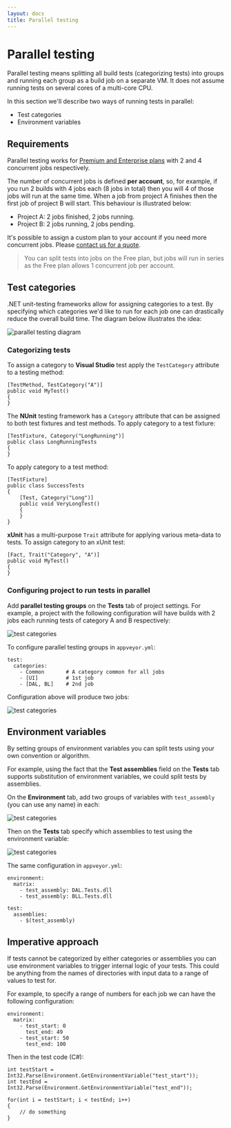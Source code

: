 ```yaml
---
layout: docs
title: Parallel testing
---
```


# Parallel testing

Parallel testing means splitting all build tests (categorizing tests) into groups and running each group as a build job on a separate VM. It does not assume running tests on several cores of a multi-core CPU.

In this section we'll describe two ways of running tests in parallel:

* Test categories
* Environment variables

## Requirements

Parallel testing works for [Premium and Enterprise plans]({{site.url}}/pricing) with 2 and 4 concurrent jobs respectively.

The number of concurrent jobs is defined **per account**, so, for example, if you run 2 builds with 4 jobs each (8 jobs in total) then you will 4 of those jobs will run at the same time. When a job from project A finishes then the first job of project B will start. This behaviour is illustrated below:

* Project A: 2 jobs finished, 2 jobs running.
* Project B: 2 jobs running, 2 jobs pending.

It's possible to assign a custom plan to your account if you need more concurrent jobs. Please [contact us for a quote](mailto:team@appveyor.com).

> You can split tests into jobs on the Free plan, but jobs will run in series as the Free plan allows 1 concurrent job per account.

## Test categories

.NET unit-testing frameworks allow for assigning categories to a test. By specifying which categories we'd like to run for each job one can drastically reduce the overall build time. The diagram below illustrates the idea:

![parallel testing diagram](/site/docs/images/parallel-testing-diagram.png)

### Categorizing tests
To assign a category to **Visual Studio** test apply the `TestCategory` attribute to a testing method:

    [TestMethod, TestCategory("A")]
    public void MyTest()
    {
    }

The **NUnit** testing framework has a `Category` attribute that can be assigned to both test fixtures and test methods. To apply category to a test fixture:

    [TestFixture, Category("LongRunning")]
    public class LongRunningTests
    {
    }

To apply category to a test method:

    [TestFixture]
    public class SuccessTests
    {
        [Test, Category("Long")]
        public void VeryLongTest()
        {
        }
    }

**xUnit** has a multi-purpose `Trait` attribute for applying various meta-data to tests. To assign category to an xUnit test:

    [Fact, Trait("Category", "A")]
    public void MyTest()
    {
    }

### Configuring project to run tests in parallel

Add **parallel testing groups** on the **Tests** tab of project settings. For example, a project with the following configuration will have builds with 2 jobs each running tests of category A and B respectively:

![test categories](/site/docs/images/test-categories.png)

To configure parallel testing groups in `appveyor.yml`:

    test:
      categories:
        - Common       # A category common for all jobs
        - [UI]         # 1st job
        - [DAL, BL]    # 2nd job

Configuration above will produce two jobs:

![test categories](/site/docs/images/parallel-testing-jobs.png)


## Environment variables

By setting groups of environment variables you can split tests using your own convention or algorithm.

For example, using the fact that the **Test assemblies** field on the **Tests** tab supports substitution of environment variables, we could split tests by assemblies.

On the **Environment** tab, add two groups of variables with `test_assembly` (you can use any name) in each:

![test categories](/site/docs/images/environment-variables-groups.png)

Then on the **Tests** tab specify which assemblies to test using the environment variable:

![test categories](/site/docs/images/test-assemblies.png)

The same configuration in `appveyor.yml`:

    environment:
      matrix:
        - test_assembly: DAL.Tests.dll
        - test_assembly: BLL.Tests.dll

    test:
      assemblies:
        - $(test_assembly)

## Imperative approach

If tests cannot be categorized by either categories or assemblies you can use environment variables to trigger internal logic of your tests. This could be anything from the names of directories with input data to a range of values to test for.

For example, to specify a range of numbers for each job we can have the following configuration:

    environment:
      matrix:
        - test_start: 0
          test_end: 49
        - test_start: 50
          test_end: 100

Then in the test code (C#):

    int testStart = Int32.Parse(Environment.GetEnvironmentVariable("test_start"));
    int testEnd = Int32.Parse(Environment.GetEnvironmentVariable("test_end"));

    for(int i = testStart; i < testEnd; i++)
    {
        // do something
    }